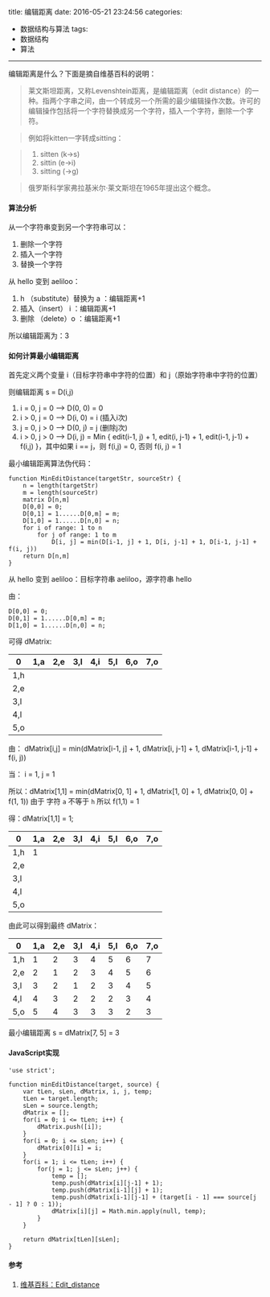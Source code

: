 title: 编辑距离
date: 2016-05-21 23:24:56
categories:
 - 数据结构与算法
tags:
 - 数据结构
 - 算法
---

编辑距离是什么？下面是摘自维基百科的说明：

> 莱文斯坦距离，又称Levenshtein距离，是编辑距离（edit distance）的一种。指两个字串之间，由一个转成另一个所需的最少编辑操作次数。许可的编辑操作包括将一个字符替换成另一个字符，插入一个字符，删除一个字符。

> 例如将kitten一字转成sitting：

> 1. sitten   (k→s)
> 2. sittin   (e→i)
> 3. sitting  (→g)

> 俄罗斯科学家弗拉基米尔·莱文斯坦在1965年提出这个概念。

#### **算法分析**

从一个字符串变到另一个字符串可以：

1. 删除一个字符
2. 插入一个字符
3. 替换一个字符

从 hello 变到 aeliloo：

1. h （substitute）替换为 a ：编辑距离+1
2. 插入（insert） i         ：编辑距离+1
3. 删除 （delete）o         ：编辑距离+1


所以编辑距离为：3

#### **如何计算最小编辑距离**

首先定义两个变量 i（目标字符串中字符的位置）和 j（原始字符串中字符的位置）

则编辑距离 s = D(i,j)

1. i = 0, j = 0 --> D(0, 0) = 0
2. i > 0, j = 0 --> D(i, 0) = i (插入i次)
3. j = 0, j > 0 --> D(0, j) = j (删除j次)
4. i > 0, j > 0 --> D(i, j) = Min { edit(i-1, j) + 1, edit(i, j-1) + 1, edit(i-1, j-1) + f(i,j) }，其中如果 i == j，则 f(i,j) = 0, 否则 f(i, j) = 1

最小编辑距离算法伪代码：

```
function MinEditDistance(targetStr, sourceStr) {
    n = length(targetStr)
    m = length(sourceStr)
    matrix D[n,m]
    D[0,0] = 0;
    D[0,1] = 1......D[0,m] = m;
    D[1,0] = 1......D[n,0] = n;
    for i of range: 1 to n
        for j of range: 1 to m
            D[i, j] = min(D[i-1, j] + 1, D[i, j-1] + 1, D[i-1, j-1] + f(i, j))
    return D[n,m]
}
```

从 hello 变到 aeliloo：目标字符串 aeliloo，源字符串 hello

由：

```
D[0,0] = 0;
D[0,1] = 1......D[0,m] = m;
D[1,0] = 1......D[n,0] = n;
```
可得 dMatrix:


0   | 1,a | 2,e | 3,l | 4,i | 5,l | 6,o | 7,o
--- | --- |---  |---  |---  |---  |---  |---
1,h |     |     |     |     |     |     |
2,e |     |     |     |     |     |     |
3,l |     |     |     |     |     |     |
4,l |     |     |     |     |     |     |
5,o |     |     |     |     |     |     |

由： dMatrix[i,j] = min(dMatrix[i-1, j] + 1, dMatrix[i, j-1] + 1, dMatrix[i-1, j-1] + f(i, j))

当： i = 1, j = 1

所以：dMatrix[1,1] = min(dMatrix[0, 1] + 1, dMatrix[1, 0] + 1, dMatrix[0, 0] + f(1, 1)) 由于 字符 `a` 不等于 `h` 所以 f(1,1) = 1

得：dMatrix[1,1] = 1;

0   | 1,a | 2,e | 3,l | 4,i | 5,l | 6,o | 7,o
--- | --- |---  |---  |---  |---  |---  |---
1,h |  1  |     |     |     |     |     |
2,e |     |     |     |     |     |     |
3,l |     |     |     |     |     |     |
4,l |     |     |     |     |     |     |
5,o |     |     |     |     |     |     |

由此可以得到最终 dMatrix：

0   | 1,a | 2,e | 3,l | 4,i | 5,l | 6,o | 7,o
--- | --- |---  |---  |---  |---  |---  |---
1,h |  1  |  2  |  3  |  4  |  5  | 6   |  7
2,e |  2  |  1  |  2  |  3  |  4  | 5   |  6
3,l |  3  |  2  |  1  |  2  |  3  | 4   |  5
4,l |  4  |  3  |  2  |  2  |  2  | 3   |  4
5,o |  5  |  4  |  3  |  3  |  3  | 2   |  3

最小编辑距离 s = dMatrix[7, 5] = 3

#### **JavaScript实现**

```
'use strict';

function minEditDistance(target, source) {
    var tLen, sLen, dMatrix, i, j, temp;
    tLen = target.length;
    sLen = source.length;
    dMatrix = [];
    for(i = 0; i <= tLen; i++) {
        dMatrix.push([i]);
    }
    for(i = 0; i <= sLen; i++) {
        dMatrix[0][i] = i;
    }
    for(i = 1; i <= tLen; i++) {
        for(j = 1; j <= sLen; j++) {
            temp = [];
            temp.push(dMatrix[i][j-1] + 1);
            temp.push(dMatrix[i-1][j] + 1);
            temp.push(dMatrix[i-1][j-1] + (target[i - 1] === source[j - 1] ? 0 : 1));
            dMatrix[i][j] = Math.min.apply(null, temp);
        }
    }

    return dMatrix[tLen][sLen];
}

```


#### **参考**

1. [维基百科：Edit\_distance](https://en.wikipedia.org/wiki/Edit_distance)
